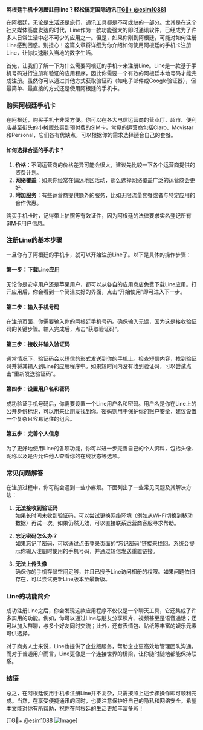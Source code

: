 **阿根廷手机卡怎麽註冊line？轻松搞定国际通讯[[TG💪+ @esim1088](https://t.me/s/esim1088)]**

在阿根廷，无论是生活还是旅行，通讯工具都是不可或缺的一部分。尤其是在这个社交媒体高度发达的时代，Line作为一款功能强大的即时通讯软件，已经成为了许多人日常生活中必不可少的应用之一。但是，如果你刚到阿根廷，可能对如何注册Line感到困惑。别担心！这篇文章将详细为你介绍如何使用阿根廷的手机卡注册Line，让你快速融入当地的数字生活。

首先，让我们了解一下为什么需要阿根廷的手机卡来注册Line。Line是一款基于手机号码进行注册和验证的应用程序，因此你需要一个有效的阿根廷本地号码才能完成注册。虽然你可以通过其他方式获取验证码（如电子邮件或Google验证器），但最简单、最直接的方式还是使用阿根廷的手机卡。

### 购买阿根廷手机卡

在阿根廷，购买手机卡非常方便。你可以在各大电信运营商的营业厅、超市、便利店甚至街头的小摊贩处买到预付费的SIM卡。常见的运营商包括Claro、Movistar和Personal，它们各有优缺点，可以根据你的需求选择适合自己的套餐。

#### 如何选择合适的手机卡？

1. **价格**：不同运营商的价格差异可能会很大，建议先比较一下各个运营商提供的资费计划。
2. **网络覆盖**：如果你经常在偏远地区活动，那么选择网络覆盖广泛的运营商会更好。
3. **附加服务**：有些运营商提供额外的服务，比如无限流量套餐或者与特定应用的合作优惠。

购买手机卡时，记得带上护照等有效证件，因为阿根廷的法律要求实名登记所有SIM卡用户信息。

### 注册Line的基本步骤

一旦你有了阿根廷的手机卡，就可以开始注册Line了。以下是具体的操作步骤：

#### 第一步：下载Line应用

无论你是安卓用户还是苹果用户，都可以从各自的应用商店免费下载Line应用。打开应用后，你会看到一个简洁友好的界面，点击“开始使用”即可进入下一步。

#### 第二步：输入手机号码

在注册页面，你需要输入你的阿根廷手机号码。确保输入无误，因为这是接收验证码的关键步骤。输入完成后，点击“获取验证码”。

#### 第三步：接收并输入验证码

通常情况下，验证码会以短信的形式发送到你的手机上。检查短信内容，找到验证码并将其输入到Line的应用程序中。如果短时间内没有收到验证码，可以尝试点击“重新发送验证码”。

#### 第四步：设置用户名和密码

成功验证手机号码后，你需要设置一个Line用户名和密码。用户名是你在Line上的公开身份标识，可以用来让朋友找到你。密码则用于保护你的账户安全，建议设置一个复杂且容易记住的组合。

#### 第五步：完善个人信息

为了更好地使用Line的各项功能，你可以进一步完善自己的个人资料，包括头像、昵称以及是否允许他人查看你的在线状态等选项。

### 常见问题解答

在注册过程中，你可能会遇到一些小麻烦。下面列出了一些常见问题及其解决方法：

1. **无法接收到验证码**  
   如果长时间未收到验证码，可以尝试更换网络环境（例如从Wi-Fi切换到移动数据）再试一次。如果仍然无效，可以直接联系运营商客服寻求帮助。

2. **忘记密码怎么办？**  
   如果忘记了密码，可以通过点击登录页面的“忘记密码”链接来找回。系统会提示你输入注册时使用的手机号码，并通过短信发送重置链接。

3. **无法上传头像**  
   确保你的手机存储空间足够，并且已授予Line访问相册的权限。如果问题依旧存在，可以尝试更新Line版本至最新版。

### Line的功能简介

成功注册Line之后，你会发现这款应用程序不仅仅是一个聊天工具，它还集成了许多实用的功能。例如，你可以通过Line与朋友分享照片、视频甚至是语音通话；还可以加入群聊，与多个好友同时交流；此外，还有表情包、贴纸等丰富的娱乐元素可供选择。

对于商务人士来说，Line也提供了企业版服务，帮助企业更高效地管理团队沟通。而对于普通用户而言，Line更像是一个连接世界的桥梁，让你随时随地都能保持联系。

### 结语

总之，在阿根廷使用手机卡注册Line并不复杂，只需按照上述步骤操作即可顺利完成。当然，在享受便捷通讯的同时，也要注意保护好自己的隐私和网络安全。希望本文能对你有所帮助，祝你在阿根廷的生活更加丰富多彩！

[[TG💪+ @esim1088](https://t.me/s/esim1088) ![Image](https://i.postimg.cc/4NQfJmqS/Snipaste-2025-05-13-00-14-12.png)]